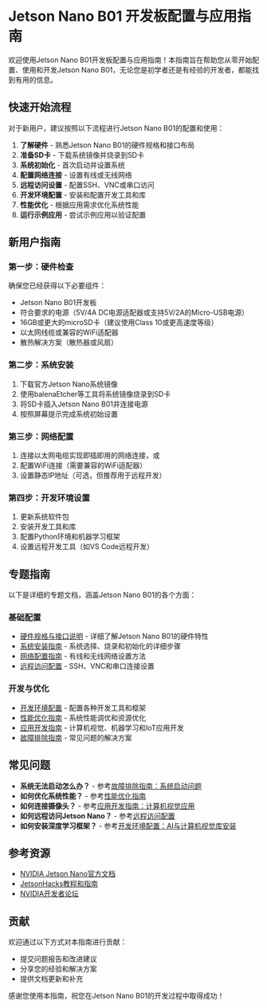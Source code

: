 # Jetson Nano B01 开发板配置与应用指南

欢迎使用Jetson Nano B01开发板配置与应用指南！本指南旨在帮助您从零开始配置、使用和开发Jetson Nano B01，无论您是初学者还是有经验的开发者，都能找到有用的信息。

## 快速开始流程

对于新用户，建议按照以下流程进行Jetson Nano B01的配置和使用：

1. **了解硬件** - 熟悉Jetson Nano B01的硬件规格和接口布局
2. **准备SD卡** - 下载系统镜像并烧录到SD卡
3. **系统初始化** - 首次启动并设置系统
4. **配置网络连接** - 设置有线或无线网络
5. **远程访问设置** - 配置SSH、VNC或串口访问
6. **开发环境配置** - 安装和配置开发工具和库
7. **性能优化** - 根据应用需求优化系统性能
8. **运行示例应用** - 尝试示例应用以验证配置

## 新用户指南

### 第一步：硬件检查

确保您已经获得以下必要组件：

- Jetson Nano B01开发板
- 符合要求的电源（5V/4A DC电源适配器或支持5V/2A的Micro-USB电源）
- 16GB或更大的microSD卡（建议使用Class 10或更高速度等级）
- 以太网线缆或兼容的WiFi适配器
- 散热解决方案（散热器或风扇）

### 第二步：系统安装

1. 下载官方Jetson Nano系统镜像
2. 使用balenaEtcher等工具将系统镜像烧录到SD卡
3. 将SD卡插入Jetson Nano B01并连接电源
4. 按照屏幕提示完成系统初始设置

### 第三步：网络配置

1. 连接以太网电缆实现即插即用的网络连接，或
2. 配置WiFi连接（需要兼容的WiFi适配器）
3. 设置静态IP地址（可选，但推荐用于远程开发）

### 第四步：开发环境设置

1. 更新系统软件包
2. 安装开发工具和库
3. 配置Python环境和机器学习框架
4. 设置远程开发工具（如VS Code远程开发）

## 专题指南

以下是详细的专题文档，涵盖Jetson Nano B01的各个方面：

### 基础配置

- [硬件规格与接口说明](hardware.md) - 详细了解Jetson Nano B01的硬件特性
- [系统安装指南](system-installation.md) - 系统选择、烧录和初始化的详细步骤
- [网络配置指南](network-configuration.md) - 有线和无线网络设置方法
- [远程访问配置](remote-access.md) - SSH、VNC和串口连接设置

### 开发与优化

- [开发环境配置](development-environment.md) - 配置各种开发工具和框架
- [性能优化指南](performance-optimization.md) - 系统性能调优和资源优化
- [应用开发指南](applications.md) - 计算机视觉、机器学习和IoT应用开发
- [故障排除指南](troubleshooting.md) - 常见问题的解决方案

## 常见问题

- **系统无法启动怎么办？** - 参考[故障排除指南：系统启动问题](troubleshooting.md#系统启动问题)
- **如何优化系统性能？** - 参考[性能优化指南](performance-optimization.md)
- **如何连接摄像头？** - 参考[应用开发指南：计算机视觉应用](applications.md#计算机视觉应用)
- **如何远程访问Jetson Nano？** - 参考[远程访问配置](remote-access.md)
- **如何安装深度学习框架？** - 参考[开发环境配置：AI与计算机视觉库安装](development-environment.md#ai与计算机视觉库安装)

## 参考资源

- [NVIDIA Jetson Nano官方文档](https://developer.nvidia.com/embedded/jetson-nano-developer-kit)
- [JetsonHacks教程和指南](https://www.jetsonhacks.com/category/jetson-nano/)
- [NVIDIA开发者论坛](https://forums.developer.nvidia.com/c/agx-autonomous-machines/jetson-embedded-systems/jetson-nano/76)

## 贡献

欢迎通过以下方式对本指南进行贡献：

- 提交问题报告和改进建议
- 分享您的经验和解决方案
- 提供文档更新和补充

感谢您使用本指南，祝您在Jetson Nano B01的开发过程中取得成功！ 